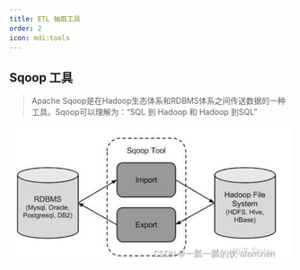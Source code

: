 ```yaml
---
title: ETL 抽取工具
order: 2
icon: mdi:tools
---
```



## Sqoop 工具

> Apache Sqoop是在Hadoop生态体系和RDBMS体系之间传送数据的一种工具。Sqoop可以理解为：“SQL 到 Hadoop 和 Hadoop 到SQL”

![image](https://raw.githubusercontent.com/xupengboo/xupengboo-picture/main/img/image-20241230222511233.png)

